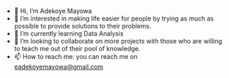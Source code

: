 - 👋 Hi, I’m Adekoye Mayowa
- 👀 I’m interested in making life easier for people by trying as much as possible to provide solutions to their problems.
- 🌱 I’m currently learning Data Analysis
- 💞️ I’m looking to collaborate on more projects with those who are willing to teach me out of their pool of knowledge.
- 📫 How to reach me: you can reach me on eadekoyemayowa@gmail.com

<!---
Mayoristade/Mayoristade is a ✨ special ✨ repository because its `README.md` (this file) appears on your GitHub profile.
You can click the Preview link to take a look at your changes.
--->
